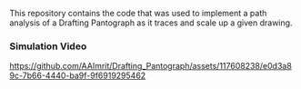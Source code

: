 This repository contains the code that was used to implement a path analysis of a Drafting Pantograph as it traces and scale up a given drawing.

### Simulation Video
https://github.com/AAImrit/Drafting_Pantograph/assets/117608238/e0d3a89c-7b66-4440-ba9f-9f6919295462

